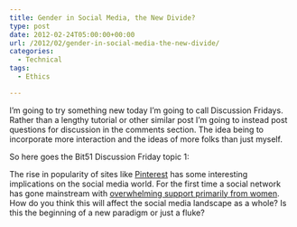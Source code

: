 ```yaml
---
title: Gender in Social Media, the New Divide?
type: post
date: 2012-02-24T05:00:00+00:00
url: /2012/02/gender-in-social-media-the-new-divide/
categories:
  - Technical
tags:
  - Ethics

---
```


I’m going to try something new today I’m going to call Discussion Fridays. Rather than a lengthy tutorial or other similar post I’m going to instead post questions for discussion in the comments section. The idea being to incorporate more interaction and the ideas of more folks than just myself.

So here goes the Bit51 Discussion Friday topic 1:

The rise in popularity of sites like [Pinterest](http://pinterest.com/ "Pinterest") has some interesting implications on the social media world. For the first time a social network has gone mainstream with [overwhelming support primarily from women](http://www.npr.org/blogs/alltechconsidered/2012/02/22/147222619/so-pinterest-is-a-womans-world-does-that-matter "NPR: So Pinterest Is A Woman's World. Does That Matter?"). How do you think this will affect the social media landscape as a whole? Is this the beginning of a new paradigm or just a fluke?